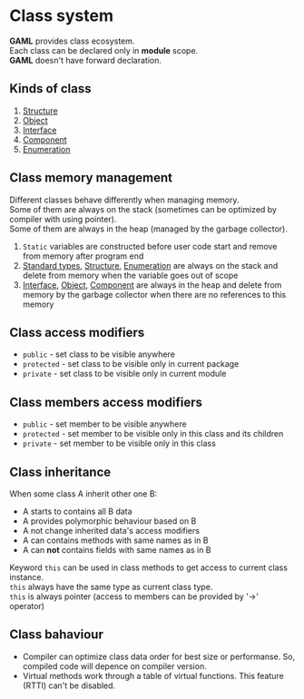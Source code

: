 # Class system

**GAML** provides class ecosystem. \
Each class can be declared only in **module** scope. \
**GAML** doesn't have forward declaration.



## Kinds of class

1. [Structure](02-Strunct.md)
2. [Object](03-Object.md)
3. [Interface](04-Interface.md)
4. [Component](05-Component.md)
5. [Enumeration](06-Enum.md)



## Class memory management

Different classes behave differently when managing memory. \
Some of them are always on the stack (sometimes can be optimized by compiler with using pointer). \
Some of them are always in the heap (managed by the garbage collector).

1. `Static` variables are constructed before user code start and remove from memory after program end
2. [Standard types](../2-Types/02-StandardTypes.md), [Structure](02-Strunct.md), [Enumeration](06-Enum.md) are always on the stack and delete from memory when the variable goes out of scope
3. [Interface](04-Interface.md), [Object](03-Object.md), [Component](05-Component.md) are always in the heap and delete from memory by the garbage collector when there are no references to this memory



## Class access modifiers

- `public` - set class to be visible anywhere
- `protected` - set class to be visible only in current package
- `private` - set class to be visible only in current module



## Class members access modifiers

- `public` - set member to be visible anywhere
- `protected` - set member to be visible only in this class and its children
- `private` - set member to be visible only in this class



## Class inheritance

When some class A inherit other one B:
- A starts to contains all B data
- A provides polymorphic behaviour based on B
- A not change inherited data's access modifiers
- A can contains methods with same names as in B
- A can **not** contains fields with same names as in B 

Keyword `this` can be used in class methods to get access to current class instance. \
`this` always have the same type as current class type. \
`this` is always pointer (access to members can be provided by '->' operator)



## Class bahaviour

- Compiler can optimize class data order for best size or performanse. So, compiled code will depence on compiler version.
- Virtual methods work through a table of virtual functions. This feature (RTTI) can't be disabled.

